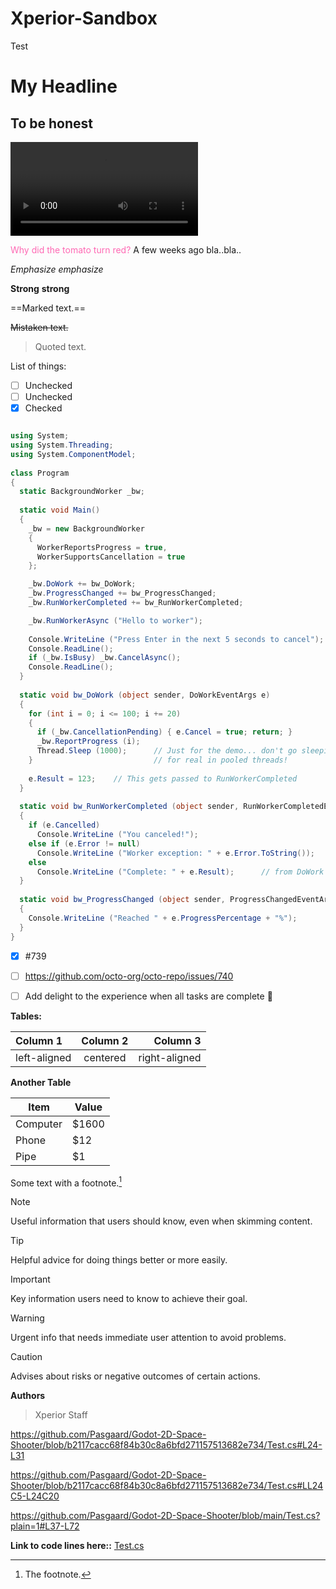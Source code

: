 # Xperior-Sandbox
Test


# My Headline

## To be honest

![Alt Text](TestVideo.webm)

<span style="color: #FF69B4;">Why did the tomato turn red?</span>
A few weeks ago bla..bla..

*Emphasize*  _emphasize_

**Strong**  __strong__

==Marked text.==

~~Mistaken text.~~

> Quoted text.

List of things:
- [ ] Unchecked
- [ ] Unchecked
- [x] Checked

```csharp

using System;
using System.Threading;
using System.ComponentModel;
 
class Program
{
  static BackgroundWorker _bw;
 
  static void Main()
  {
    _bw = new BackgroundWorker
    {
      WorkerReportsProgress = true,
      WorkerSupportsCancellation = true
    };

    _bw.DoWork += bw_DoWork;
    _bw.ProgressChanged += bw_ProgressChanged;
    _bw.RunWorkerCompleted += bw_RunWorkerCompleted;

    _bw.RunWorkerAsync ("Hello to worker");
 
    Console.WriteLine ("Press Enter in the next 5 seconds to cancel");
    Console.ReadLine();
    if (_bw.IsBusy) _bw.CancelAsync();
    Console.ReadLine();
  }
 
  static void bw_DoWork (object sender, DoWorkEventArgs e)
  {
    for (int i = 0; i <= 100; i += 20)
    {
      if (_bw.CancellationPending) { e.Cancel = true; return; }
      _bw.ReportProgress (i);
      Thread.Sleep (1000);      // Just for the demo... don't go sleeping
    }                           // for real in pooled threads!
 
    e.Result = 123;    // This gets passed to RunWorkerCompleted
  }
 
  static void bw_RunWorkerCompleted (object sender, RunWorkerCompletedEventArgs e)
  {
    if (e.Cancelled)
      Console.WriteLine ("You canceled!");
    else if (e.Error != null)
      Console.WriteLine ("Worker exception: " + e.Error.ToString());
    else
      Console.WriteLine ("Complete: " + e.Result);      // from DoWork
  }
 
  static void bw_ProgressChanged (object sender, ProgressChangedEventArgs e)
  {
    Console.WriteLine ("Reached " + e.ProgressPercentage + "%");
  }
}
```

- [x] #739
- [ ] https://github.com/octo-org/octo-repo/issues/740
- [ ] Add delight to the experience when all tasks are complete :tada:


**Tables:**

| Column 1     | Column 2 | Column 3      |
|:-------------|:--------:| -------------:|
| left-aligned | centered | right-aligned |

**Another Table**

Item | Value
-------- | -----
Computer | $1600
Phone | $12
Pipe | $1
Some text with a footnote.[^1]

> [!NOTE]
> Useful information that users should know, even when skimming content.

> [!TIP]  
> Helpful advice for doing things better or more easily.

> [!IMPORTANT]  
> Key information users need to know to achieve their goal.

> [!WARNING]
> Urgent info that needs immediate user attention to avoid problems.

> [!CAUTION]
> Advises about risks or negative outcomes of certain actions.

**Authors**
> Xperior Staff

https://github.com/Pasgaard/Godot-2D-Space-Shooter/blob/b2117cacc68f84b30c8a6bfd271157513682e734/Test.cs#L24-L31

https://github.com/Pasgaard/Godot-2D-Space-Shooter/blob/b2117cacc68f84b30c8a6bfd271157513682e734/Test.cs#LL24C5-L24C20

https://github.com/Pasgaard/Godot-2D-Space-Shooter/blob/main/Test.cs?plain=1#L37-L72

**Link to code lines here::**
[Test.cs](Test.cs#L17-L72)

[^1]: The footnote.
